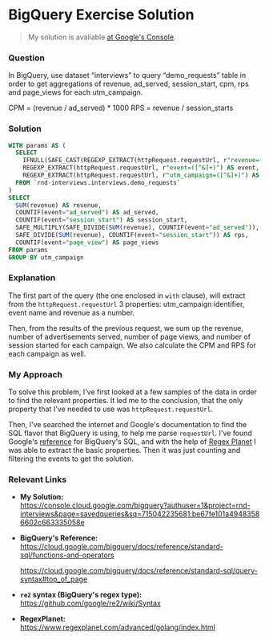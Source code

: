 # BigQuery Exercise Solution

> My solution is avaliable
> [at Google's Console](https://console.cloud.google.com/bigquery?sq=715042235681:be67fe101a49483586602c663335058e).

### Question

In BigQuery, use dataset “interviews” to query “demo_requests” table in order to
get aggregations of revenue, ad_served, session_start, cpm, rps and page_views
for each utm_campaign.

CPM = (revenue / ad_served) \* 1000 RPS = revenue / session_starts

### Solution

```sql
WITH params AS (
  SELECT
    IFNULL(SAFE_CAST(REGEXP_EXTRACT(httpRequest.requestUrl, r"revenue=([^&]+)") AS NUMERIC), 0) AS revenue,
    REGEXP_EXTRACT(httpRequest.requestUrl, r"event=([^&]+)") AS event,
    REGEXP_EXTRACT(httpRequest.requestUrl, r"utm_campaign=([^&]+)") AS utm_campaign
  FROM `rnd-interviews.interviews.demo_requests`
)
SELECT
  SUM(revenue) AS revenue,
  COUNTIF(event="ad_served") AS ad_served,
  COUNTIF(event="session_start") AS session_start,
  SAFE_MULTIPLY(SAFE_DIVIDE(SUM(revenue), COUNTIF(event="ad_served")), 1000) AS cpm,
  SAFE_DIVIDE(SUM(revenue), COUNTIF(event="session_start")) AS rps,
  COUNTIF(event="page_view") AS page_views
FROM params
GROUP BY utm_campaign
```

### Explanation

The first part of the query (the one enclosed in `with` clause), will extract
from the `httpRequest.requestUrl` 3 properties: utm_campaign identifier, event
name and revenue as a number.

Then, from the results of the previous request, we sum up the revenue, number of
advertisements served, number of page views, and number of session started for
each campaign. We also calculate the CPM and RPS for each campaign as well.

### My Approach

To solve this problem, I've first looked at a few samples of the data in order
to find the relevant properties. It led me to the conclusion, that the only
property that I've needed to use was `httpRequest.requestUrl`.

Then, I've searched the internet and Google's documentation to find the SQL
flavor that BigQuery is using, to help me parse `requestUrl`. I've found
Google's
[reference](https://cloud.google.com/bigquery/docs/reference/standard-sql/query-syntax#limit_and_offset_clause)
for BigQuery's SQL, and with the help of
[Regex Planet](https://www.regexplanet.com/advanced/golang/index.html) I was
able to extract the basic properties. Then it was just counting and filtering
the events to get the solution.

### Relevant Links

- **My Solution:**  
  https://console.cloud.google.com/bigquery?authuser=1&project=rnd-interviews&page=savedqueries&sq=715042235681:be67fe101a49483586602c663335058e
- **BigQuery's Reference:**  
  https://cloud.google.com/bigquery/docs/reference/standard-sql/functions-and-operators

  https://cloud.google.com/bigquery/docs/reference/standard-sql/query-syntax#top_of_page

- **`re2` syntax (BigQuery's regex type):**  
  https://github.com/google/re2/wiki/Syntax
- **RegexPlanet:** https://www.regexplanet.com/advanced/golang/index.html
